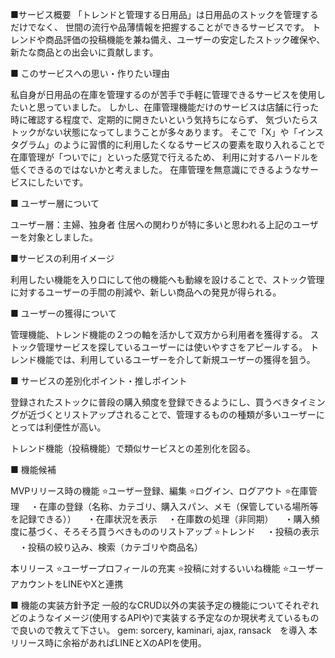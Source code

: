 ■サービス概要
「トレンドと管理する日用品」は日用品のストックを管理するだけでなく、
世間の流行や品薄情報を把握することができるサービスです。
トレンドや商品評価の投稿機能を兼ね備え、ユーザーの安定したストック確保や、新たな商品との出会いに貢献します。


■ このサービスへの思い・作りたい理由

私自身が日用品の在庫を管理するのが苦手で手軽に管理できるサービスを使用したいと思っていました。
しかし、在庫管理機能だけのサービスは店舗に行った時に確認する程度で、定期的に開きたいという気持ちにならず、
気づいたらストックがない状態になってしまうことが多々あります。
そこで「X」や「インスタグラム」のように習慣的に利用したくなるサービスの要素を取り入れることで在庫管理が「ついでに」といった感覚で行えるため、
利用に対するハードルを低くできるのではないかと考えました。
在庫管理を無意識にできるようなサービスにしたいです。


■ ユーザー層について

ユーザー層：主婦、独身者
住居への関わりが特に多いと思われる上記のユーザーを対象としました。


■サービスの利用イメージ

利用したい機能を入り口にして他の機能へも動線を設けることで、ストック管理に対するユーザーの手間の削減や、新しい商品への発見が得られる。


■ ユーザーの獲得について

管理機能、トレンド機能の２つの軸を活かして双方から利用者を獲得する。
ストック管理サービスを探しているユーザーには使いやすさをアピールする。
トレンド機能では、利用しているユーザーを介して新規ユーザーの獲得を狙う。


■ サービスの差別化ポイント・推しポイント

登録されたストックに普段の購入頻度を登録できるようにし、買うべきタイミングが近づくとリストアップされることで、管理するものの種類が多いユーザーに
とっては利便性が高い。

トレンド機能（投稿機能）で類似サービスとの差別化を図る。



■ 機能候補

MVPリリース時の機能
⭐️ユーザー登録、編集
⭐️ログイン、ログアウト
⭐️在庫管理
　・在庫の登録（名称、カテゴリ、購入スパン、メモ（保管している場所等を記録できる））
　・在庫状況を表示
　・在庫数の処理（非同期）
　・購入頻度に基づく、そろそろ買うべきもののリストアップ
⭐️トレンド
　・投稿の表示
　・投稿の絞り込み、検索（カテゴリや商品名）

本リリース
⭐️ユーザープロフィールの充実
⭐️投稿に対するいいね機能
⭐️ユーザーアカウントをLINEやXと連携


■ 機能の実装方針予定
一般的なCRUD以外の実装予定の機能についてそれぞれどのようなイメージ(使用するAPIや)で実装する予定なのか現状考えているもので良いので教えて下さい。
gem: sorcery, kaminari, ajax, ransack　を導入
本リリース時に余裕があればLINEとXのAPIを使用。